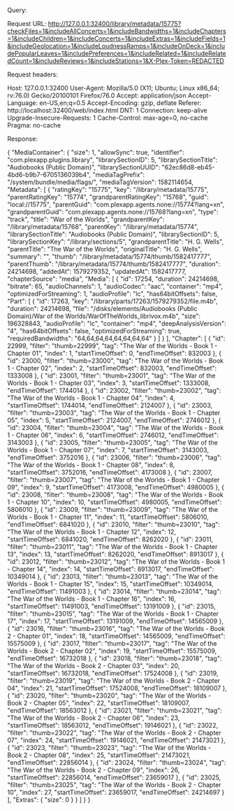 Query:

Request URL: http://127.0.0.1:32400/library/metadata/15775?checkFiles=1&includeAllConcerts=1&includeBandwidths=1&includeChapters=1&includeChildren=1&includeConcerts=1&includeExtras=1&includeFields=1&includeGeolocation=1&includeLoudnessRamps=1&includeOnDeck=1&includePopularLeaves=1&includePreferences=1&includeRelated=1&includeRelatedCount=1&includeReviews=1&includeStations=1&X-Plex-Token=REDACTED

Request headers:

Host: 127.0.0.1:32400
User-Agent: Mozilla/5.0 (X11; Ubuntu; Linux x86_64; rv:76.0) Gecko/20100101 Firefox/76.0
Accept: application/json
Accept-Language: en-US,en;q=0.5
Accept-Encoding: gzip, deflate
Referer: http://localhost:32400/web/index.html
DNT: 1
Connection: keep-alive
Upgrade-Insecure-Requests: 1
Cache-Control: max-age=0, no-cache
Pragma: no-cache

Response:

{
  "MediaContainer": {
    "size": 1,
    "allowSync": true,
    "identifier": "com.plexapp.plugins.library",
    "librarySectionID": 5,
    "librarySectionTitle": "Audiobooks (Public Domain)",
    "librarySectionUUID": "62ec86d8-eb45-4bd6-b9b7-6705136039b4",
    "mediaTagPrefix": "/system/bundle/media/flags/",
    "mediaTagVersion": 1582114654,
    "Metadata": [
      {
        "ratingKey": "15775",
        "key": "/library/metadata/15775",
        "parentRatingKey": "15774",
        "grandparentRatingKey": "15768",
        "guid": "local://15775",
        "parentGuid": "com.plexapp.agents.none://15774?lang=xn",
        "grandparentGuid": "com.plexapp.agents.none://15768?lang=xn",
        "type": "track",
        "title": "War of the Worlds",
        "grandparentKey": "/library/metadata/15768",
        "parentKey": "/library/metadata/15774",
        "librarySectionTitle": "Audiobooks (Public Domain)",
        "librarySectionID": 5,
        "librarySectionKey": "/library/sections/5",
        "grandparentTitle": "H. G. Wells",
        "parentTitle": "The War of the Worlds",
        "originalTitle": "H. G. Wells",
        "summary": "",
        "thumb": "/library/metadata/15774/thumb/1582417777",
        "parentThumb": "/library/metadata/15774/thumb/1582417777",
        "duration": 24214698,
        "addedAt": 1579279352,
        "updatedAt": 1582417777,
        "chapterSource": "media",
        "Media": [
          {
            "id": 17254,
            "duration": 24214698,
            "bitrate": 65,
            "audioChannels": 1,
            "audioCodec": "aac",
            "container": "mp4",
            "optimizedForStreaming": 1,
            "audioProfile": "lc",
            "has64bitOffsets": false,
            "Part": [
              {
                "id": 17263,
                "key": "/library/parts/17263/1579279352/file.m4b",
                "duration": 24214698,
                "file": "/disks/elements/Audiobooks (Public Domain)/War of the Worlds/WarOfTheWorlds_librivox.m4b",
                "size": 196328843,
                "audioProfile": "lc",
                "container": "mp4",
                "deepAnalysisVersion": "4",
                "has64bitOffsets": false,
                "optimizedForStreaming": true,
                "requiredBandwidths": "64,64,64,64,64,64,64,64"
              }
            ]
          }
        ],
        "Chapter": [
          {
            "id": 22999,
            "filter": "thumb=22999",
            "tag": "The War of the Worlds - Book 1 - Chapter 01",
            "index": 1,
            "startTimeOffset": 0,
            "endTimeOffset": 832003
          },
          {
            "id": 23000,
            "filter": "thumb=23000",
            "tag": "The War of the Worlds - Book 1 - Chapter 02",
            "index": 2,
            "startTimeOffset": 832003,
            "endTimeOffset": 1333008
          },
          {
            "id": 23001,
            "filter": "thumb=23001",
            "tag": "The War of the Worlds - Book 1 - Chapter 03",
            "index": 3,
            "startTimeOffset": 1333008,
            "endTimeOffset": 1744014
          },
          {
            "id": 23002,
            "filter": "thumb=23002",
            "tag": "The War of the Worlds - Book 1 - Chapter 04",
            "index": 4,
            "startTimeOffset": 1744014,
            "endTimeOffset": 2124007
          },
          {
            "id": 23003,
            "filter": "thumb=23003",
            "tag": "The War of the Worlds - Book 1 - Chapter 05",
            "index": 5,
            "startTimeOffset": 2124007,
            "endTimeOffset": 2746012
          },
          {
            "id": 23004,
            "filter": "thumb=23004",
            "tag": "The War of the Worlds - Book 1 - Chapter 06",
            "index": 6,
            "startTimeOffset": 2746012,
            "endTimeOffset": 3143003
          },
          {
            "id": 23005,
            "filter": "thumb=23005",
            "tag": "The War of the Worlds - Book 1 - Chapter 07",
            "index": 7,
            "startTimeOffset": 3143003,
            "endTimeOffset": 3752016
          },
          {
            "id": 23006,
            "filter": "thumb=23006",
            "tag": "The War of the Worlds - Book 1 - Chapter 08",
            "index": 8,
            "startTimeOffset": 3752016,
            "endTimeOffset": 4173008
          },
          {
            "id": 23007,
            "filter": "thumb=23007",
            "tag": "The War of the Worlds - Book 1 - Chapter 09",
            "index": 9,
            "startTimeOffset": 4173008,
            "endTimeOffset": 4980005
          },
          {
            "id": 23008,
            "filter": "thumb=23008",
            "tag": "The War of the Worlds - Book 1 - Chapter 10",
            "index": 10,
            "startTimeOffset": 4980005,
            "endTimeOffset": 5806010
          },
          {
            "id": 23009,
            "filter": "thumb=23009",
            "tag": "The War of the Worlds - Book 1 - Chapter 11",
            "index": 11,
            "startTimeOffset": 5806010,
            "endTimeOffset": 6841020
          },
          {
            "id": 23010,
            "filter": "thumb=23010",
            "tag": "The War of the Worlds - Book 1 - Chapter 12",
            "index": 12,
            "startTimeOffset": 6841020,
            "endTimeOffset": 8262020
          },
          {
            "id": 23011,
            "filter": "thumb=23011",
            "tag": "The War of the Worlds - Book 1 - Chapter 13",
            "index": 13,
            "startTimeOffset": 8262020,
            "endTimeOffset": 8913017
          },
          {
            "id": 23012,
            "filter": "thumb=23012",
            "tag": "The War of the Worlds - Book 1 - Chapter 14",
            "index": 14,
            "startTimeOffset": 8913017,
            "endTimeOffset": 10349014
          },
          {
            "id": 23013,
            "filter": "thumb=23013",
            "tag": "The War of the Worlds - Book 1 - Chapter 15",
            "index": 15,
            "startTimeOffset": 10349014,
            "endTimeOffset": 11491003
          },
          {
            "id": 23014,
            "filter": "thumb=23014",
            "tag": "The War of the Worlds - Book 1 - Chapter 16",
            "index": 16,
            "startTimeOffset": 11491003,
            "endTimeOffset": 13191009
          },
          {
            "id": 23015,
            "filter": "thumb=23015",
            "tag": "The War of the Worlds - Book 1 - Chapter 17",
            "index": 17,
            "startTimeOffset": 13191009,
            "endTimeOffset": 14565009
          },
          {
            "id": 23016,
            "filter": "thumb=23016",
            "tag": "The War of the Worlds - Book 2 - Chapter 01",
            "index": 18,
            "startTimeOffset": 14565009,
            "endTimeOffset": 15575009
          },
          {
            "id": 23017,
            "filter": "thumb=23017",
            "tag": "The War of the Worlds - Book 2 - Chapter 02",
            "index": 19,
            "startTimeOffset": 15575009,
            "endTimeOffset": 16732018
          },
          {
            "id": 23018,
            "filter": "thumb=23018",
            "tag": "The War of the Worlds - Book 2 - Chapter 03",
            "index": 20,
            "startTimeOffset": 16732018,
            "endTimeOffset": 17524008
          },
          {
            "id": 23019,
            "filter": "thumb=23019",
            "tag": "The War of the Worlds - Book 2 - Chapter 04",
            "index": 21,
            "startTimeOffset": 17524008,
            "endTimeOffset": 18109007
          },
          {
            "id": 23020,
            "filter": "thumb=23020",
            "tag": "The War of the Worlds - Book 2 - Chapter 05",
            "index": 22,
            "startTimeOffset": 18109007,
            "endTimeOffset": 18563012
          },
          {
            "id": 23021,
            "filter": "thumb=23021",
            "tag": "The War of the Worlds - Book 2 - Chapter 06",
            "index": 23,
            "startTimeOffset": 18563012,
            "endTimeOffset": 19146021
          },
          {
            "id": 23022,
            "filter": "thumb=23022",
            "tag": "The War of the Worlds - Book 2 - Chapter 07",
            "index": 24,
            "startTimeOffset": 19146021,
            "endTimeOffset": 21473021
          },
          {
            "id": 23023,
            "filter": "thumb=23023",
            "tag": "The War of the Worlds - Book 2 - Chapter 08",
            "index": 25,
            "startTimeOffset": 21473021,
            "endTimeOffset": 22856014
          },
          {
            "id": 23024,
            "filter": "thumb=23024",
            "tag": "The War of the Worlds - Book 2 - Chapter 09",
            "index": 26,
            "startTimeOffset": 22856014,
            "endTimeOffset": 23659017
          },
          {
            "id": 23025,
            "filter": "thumb=23025",
            "tag": "The War of the Worlds - Book 2 - Chapter 10",
            "index": 27,
            "startTimeOffset": 23659017,
            "endTimeOffset": 24214697
          }
        ],
        "Extras": {
          "size": 0
        }
      }
    ]
  }
}
